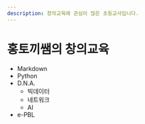 ```yaml
---
description: 창의교육에 관심이 많은 초등교사입니다.
---
```


# 홍토끼쌤의 창의교육

* Markdown
* Python
* D.N.A.
  * 빅데이터
  * 네트워크
  * AI
* e-PBL



